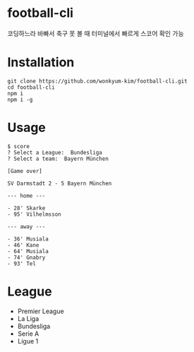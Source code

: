 # football-cli

코딩하느라 바빠서 축구 못 볼 때 터미널에서 빠르게 스코어 확인 가능

# Installation

```shell
git clone https://github.com/wonkyum-kim/football-cli.git
cd football-cli
npm i
npm i -g
```

# Usage

```shell
$ score
? Select a League:  Bundesliga
? Select a team:  Bayern München

[Game over]

SV Darmstadt 2 - 5 Bayern München

--- home ---

- 28' Skarke
- 95' Vilhelmsson

--- away ---

- 36' Musiala
- 46' Kane
- 64' Musiala
- 74' Gnabry
- 93' Tel

```

# League

- Premier League
- La Liga
- Bundesliga
- Serie A
- Ligue 1
